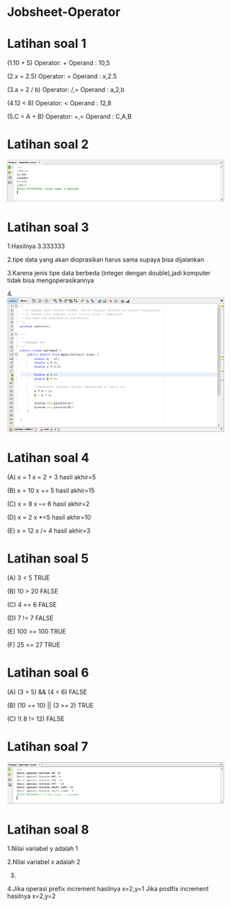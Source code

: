 # Jobsheet-Operator

# Latihan soal 1
(1.10 + 5)
Operator: +
Operand : 10,5

(2.x = 2.5)
Operator: =
Operand : x,2.5

(3.a = 2 / b)
Operator: /,=
Operand : a,2,b

(4.12 < 8)
Operator: <
Operand : 12,8

(5.C = A + B)
Operator: +,=
Operand : C,A,B
  
# Latihan soal 2
  
![Alt Text](https://github.com/NextDvn/Jobsheet-Operator/blob/master/Capture.PNG)
  
# Latihan soal 3
  
1.Hasilnya 3.333333

2.tipe data yang akan dioprasikan harus sama supaya bisa dijalankan

3.Karena jenis tipe data berbeda (integer dengan double),jadi komputer tidak bisa mengoperasikannya

4.![Alt Text](https://github.com/NextDvn/Jobsheet-Operator/blob/master/Capture3.PNG)

# Latihan soal 4

(A) x = 1 x = 2 + 3 
hasil akhir=5

(B) x = 10 x += 5
hasil akhir=15

(C) x = 8 x –= 6
hasil akhir=2

(D) x = 2 x *=5
hasil akhir=10

(E) x = 12 x /= 4
hasil akhir=3
  
# Latihan soal 5

(A) 3 < 5 TRUE

(B) 10 > 20 FALSE

(C) 4 == 6 FALSE

(D) 7 != 7 FALSE

(E) 100 >= 100 TRUE

(F) 25 <= 27 TRUE

# Latihan soal 6

(A) (3 > 5) && (4 < 6) FALSE

(B) (10 == 10) || (3 >= 2) TRUE

(C) !( 8 != 12) FALSE

# Latihan soal 7

![Alt Text](https://github.com/NextDvn/Jobsheet-Operator/blob/master/Capture4.PNG)

# Latihan soal 8

1.Nilai variabel y adalah 1

2.Nilai variabel x adalah 2

3.

4.Jika operasi prefix increment hasilnya x=2,y=1
Jika postfix increment hasilnya x=2,y=2
